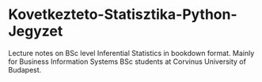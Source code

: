 # Kovetkezteto-Statisztika-Python-Jegyzet
Lecture notes on BSc level Inferential Statistics in bookdown format. Mainly for Business Information Systems BSc students at Corvinus University of Budapest.
